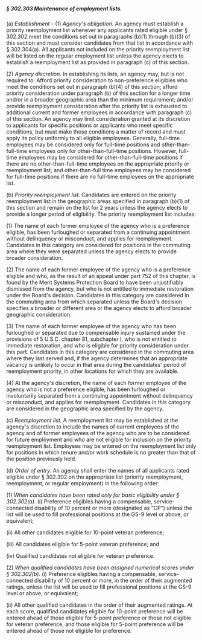##### § 302.303 Maintenance of employment lists. #####

(a) *Establishment* - (1) *Agency's obligation.* An agency must establish a priority reemployment list whenever any applicants rated eligible under § 302.302 meet the conditions set out in paragraphs (b)(1) through (b)(3) of this section and must consider candidates from that list in accordance with § 302.304(a). All applicants not included on the priority reemployment list will be listed on the regular employment list unless the agency elects to establish a reemployment list as provided in paragraph (c) of this section.

(2) *Agency discretion.* In establishing its lists, an agency may, but is not required to: Afford priority consideration to non-preference eligibles who meet the conditions set out in paragraph (b)(4) of this section; afford priority consideration under paragraph (b) of this section for a longer time and/or in a broader geographic area than the minimum requirement; and/or provide reemployment consideration after the priority list is exhausted to additional current and former employees in accordance with paragraph (c) of this section. An agency may limit consideration granted at its discretion to applicants for specific positions or applicants who meet specific conditions, but must make those conditions a matter of record and must apply its policy uniformly to all eligible employees. Generally, full-time employees may be considered only for full-time positions and other-than-full-time employees only for other-than-full-time positions. However, full-time employees may be considered for other-than-full-time positions if there are no other-than-full-time employees on the appropriate priority or reemployment list; and other-than-full time employees may be considered for full-time positions if there are no full-time employees on the appropriate list.

(b) *Priority reemployment list.* Candidates are entered on the priority reemployment list in the geographic areas specified in paragraph (b)(1) of this section and remain on the list for 2 years unless the agency elects to provide a longer period of eligibility. The priority reemployment list includes:

(1) The name of each former employee of the agency who is a preference eligible, has been furloughed or separated from a continuing appointment without delinquency or misconduct, and applies for reemployment. Candidates in this category are considered for positions in the commuting area where they were separated unless the agency elects to provide broader consideration.

(2) The name of each former employee of the agency who is a preference eligible and who, as the result of an appeal under part 752 of this chapter, is found by the Merit Systems Protection Board to have been unjustifiably dismissed from the agency, but who is not entitled to immediate restoration under the Board's decision. Candidates in this category are considered in the commuting area from which separated unless the Board's decision specifies a broader or different area or the agency elects to afford broader geographic consideration.

(3) The name of each former employee of the agency who has been furloughed or separated due to compensable injury sustained under the provisions of 5 U.S.C. chapter 81, subchapter I, who is not entitled to immediate restoration, and who is eligible for priority consideration under this part. Candidates in this category are considered in the commuting area where they last served and, if the agency determines that an appropriate vacancy is unlikely to occur in that area during the candidates' period of reemployment priority, in other locations for which they are available.

(4) At the agency's discretion, the name of each former employee of the agency who is not a preference eligible, has been furloughed or involuntarily separated from a continuing appointment without delinquency or misconduct, and applies for reemployment. Candidates in this category are considered in the geographic area specified by the agency.

(c) *Reemployment list.* A reemployment list may be established at the agency's discretion to include the names of current employees of the agency and of former employees of the agency who are to be considered for future employment and who are not eligible for inclusion on the priority reemployment list. Employees may be entered on the reemployment list only for positions in which tenure and/or work schedule is no greater than that of the position previously held.

(d) *Order of entry.* An agency shall enter the names of all applicants rated eligible under § 302.302 on the appropriate list (priority reemployment, reemployment, or regular employment) in the following order:

(1) *When candidates have been rated only for basic eligibility under § 302.302(a).* (i) Preference eligibles having a compensable, service-connected disability of 10 percent or more (designated as “CP”) unless the list will be used to fill professional positions at the GS-9 level or above, or equivalent;

(ii) All other candidates eligible for 10-point veteran preference;

(iii) All candidates eligible for 5-point veteran preference; and

(iv) Qualified candidates not eligible for veteran preference.

(2) *When qualified candidates have been assigned numerical scores under § 302.302(b).* (i) Preference eligibles having a compensable, service-connected disability of 10 percent or more, in the order of their augmented ratings, unless the list will be used to fill professional positions at the GS-9 level or above, or equivalent;

(ii) All other qualified candidates in the order of their augmented ratings. At each score, qualified candidates eligible for 10-point preference will be entered ahead of those eligible for 5-point preference or those not eligible for veteran preference, and those eligible for 5-point preference will be entered ahead of those not eligible for preference.